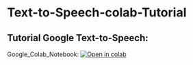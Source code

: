 # Text-to-Speech-colab-Tutorial

## Tutorial Google Text-to-Speech:

Google_Colab_Notebook: [![Open in colab](https://colab.research.google.com/assets/colab-badge.svg)](https://colab.research.google.com/github/jichengyuan/text-to-speech-colab-tutorial/blob/main/google_tts_web_pyapi_tutorial.ipynb)
